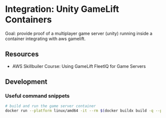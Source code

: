 # Integration: Unity GameLift Containers
Goal: provide proof of a multiplayer game server (unity) running inside a container integrating with aws gamelift.

## Resources
- AWS Skillbuiler Course: Using GameLift FleetIQ for Game Servers

## Development
### Useful command snippets
```bash
# build and run the game server container
docker run --platform linux/amd64 -it --rm $(docker buildx build -q --platform linux/amd64 -f $(git rev-parse --show-toplevel)/unity/Multiplayer_TowerDefense/LinuxGameServer.Dockerfile $(git rev-parse --show-toplevel)/unity/Multiplayer_TowerDefense)
```